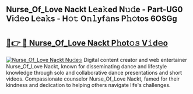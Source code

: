 ## Nurse_Of_Love Nackt L𝚎a𝚔ed N𝚞𝚍e - Part-UG0 Vi𝚍𝚎o L𝚎a𝚔s - H𝚘𝚝 O𝚗𝚕yf𝚊ns P𝚑𝚘tos 6OSGg

# <h2><a href="http://kf7czp3.oniu.top/?m=Nurse_Of_Love+Nackt">🔗👉 🔴 Nurse_Of_Love Nackt P𝚑ot𝚘𝚜 V𝚒d𝚎o</a></h2>

[![Nurse_Of_Love Nackt Nu𝚍e𝚜](https://i.imgur.com/0qMVB7G.gif)](http://kf7czp3.oniu.top/?m=Nurse_Of_Love+Nackt)
Digital content creator and web entertainer Nurse_Of_Love Nackt, known for disseminating dance and lifestyle knowledge through solo and collaborative dance presentations and short videos. Compassionate counselor Nurse_Of_Love Nackt, famed for their kindness and dedication to helping others navigate life's challenges.  
